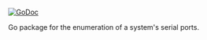 [![GoDoc](https://godoc.org/github.com/knieriem/serport/serenum?status.svg)](https://godoc.org/github.com/knieriem/serport/serenum)

Go package for the enumeration of a system's serial ports.
